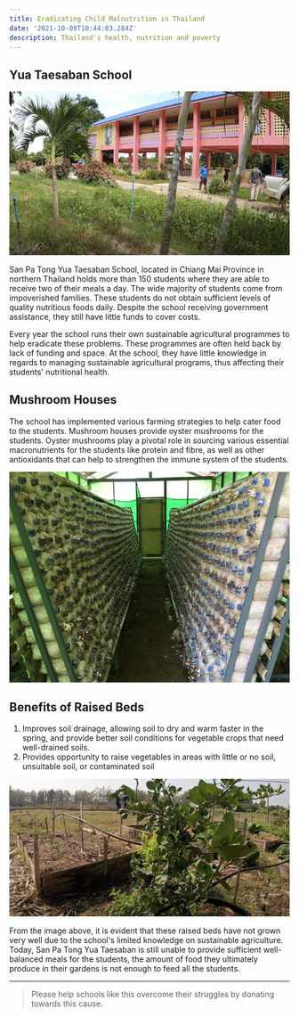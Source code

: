 ```yaml
---
title: Eradicating Child Malnutrition in Thailand
date: '2021-10-09T10:44:03.284Z'
description: Thailand's health, nutrition and poverty
---
```


## Yua Taesaban School

![Yua Taesaban School](./school.png)

San Pa Tong Yua Taesaban School, located in Chiang Mai Province in northern Thailand holds more than 150 students where they are able to receive two of their meals a day. The wide majority of students come from impoverished families. These students do not obtain sufficient levels of quality nutritious foods daily. Despite the school receiving government assistance, they still have little funds to cover costs.

Every year the school runs their own sustainable agricultural programmes to help eradicate these problems. These programmes are often held back by lack of funding and space. At the school, they have little knowledge in regards to managing sustainable agricultural programs, thus affecting their students' nutritional health.

## Mushroom Houses

The school has implemented various farming strategies to help cater food to the students. Mushroom houses provide oyster mushrooms for the students. Oyster mushrooms play a pivotal role in sourcing various essential macronutrients for the students like protein and fibre, as well as other antioxidants that can help to strengthen the immune system of the students.

![Mushroom house](./mushroom-house.png)

## Benefits of Raised Beds

1. Improves soil drainage, allowing soil to dry and warm faster in the spring, and provide better soil conditions for vegetable crops that need well-drained soils.
2. Provides opportunity to raise vegetables in areas with little or no soil, unsuitable soil, or contaminated soil

![Raised bed](./raised-bed.png)

From the image above, it is evident that these raised beds have not grown very well due to the school's limited knowledge on sustainable agriculture. Today, San Pa Tong Yua Taesaban is still unable to provide sufficient well-balanced meals for the students, the amount of food they ultimately produce in their gardens is not enough to feed all the students.

---

> Please help schools like this overcome their struggles by donating towards this cause.
